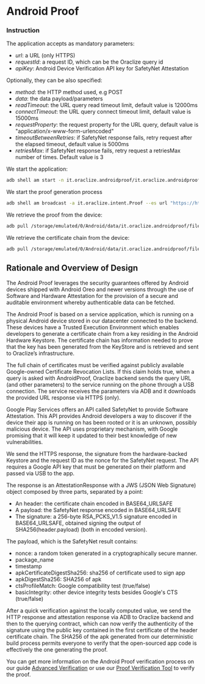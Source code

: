 # Android Proof

### Instruction

The application accepts as mandatory parameters:
* *url*: a URL (only HTTPS)
* *requestId*: a request ID, which can be the Oraclize query id
* *apiKey*: Android Device Verification API key for SafetyNet Attestation

Optionally, they can be also specified:
* *method*: the HTTP method used, e.g POST
* *data*: the data payload/parameters
* *readTimeout*: the URL query read timeout limit, default value is 12000ms
* *connectTimeout*: the URL query connect timeout limit, default value is 15000ms
* *requestProperty*: the request property for the URL query, default value is "application/x-www-form-urlencoded"
* *timeoutBetweenRetries*: if SafetyNet response fails, retry request after the elapsed timeout, default value is 5000ms
* *retriesMax*: if SafetyNet response fails, retry request a retriesMax number of times. Default value is 3


We start the application:

```bash
adb shell am start -n it.oraclize.androidproof/it.oraclize.androidproof.AndroidProofLauncher
```

We start the proof generation process

```bash
adb shell am broadcast -a it.oraclize.intent.Proof --es url "https://httpbin.org/post" --es requestID  $(date +%s) --es method "POST" --es requestProperty "application/json" --es data '\{"\"jsonrpc"\":"\"2.0"\"\,"\"method"\":"\"generateIntegers"\"\,"\"params"\":1}' --es readTimeout "1000" --es connectTimeout "1000" --es timeoutBetweenRetries "1000" --es retriesMax "5" --es apiKey "$requestID"
```

We retrieve the proof from the device:
```bash
adb pull /storage/emulated/0/Android/data/it.oraclize.androidproof/files/Documents/AndroiProof_$requestID.proof
```

We retrieve the certificate chain from the device:

```bash
adb pull /storage/emulated/0/Android/data/it.oraclize.androidproof/files/Documents/AndroidProof.chain
```


## Rationale and Overview of Design

The Android Proof leverages the security guarantees offered by Android devices shipped with 
Android Oreo and newer versions through the use of Software and Hardware Attestation for the 
provision of a secure and auditable environment whereby authenticable data can be fetched.

The Android Proof is based on a service application, which is running on a physical Android device 
stored in our datacenter connected to the backend. 
These devices have a Trusted Execution Environment which enables developers to generate a certificate 
chain from a key residing in the Android Hardware Keystore. The certificate chain has information 
needed to prove that the key has been generated from the KeyStore and is retrieved and sent to Oraclize’s infrastructure. 

The full chain of certificates must be verified against publicly available Google-owned Certificate Revocation Lists.
If this claim holds true, when a query is asked with AndroidProof, Oraclize backend sends the query URL 
(and other parameters) to the service running on the phone through a USB connection. The service 
receives the parameters via ADB and it downloads the provided URL response via HTTPS (only). 

Google Play Services offers an API called SafetyNet to provide Software Attestation. This API
provides Android developers a way to discover if the device their app is running
on has been rooted or it is an unknown, possibly malicious device. The API
uses proprietary mechanism, with Google promising that it will keep it updated to
their best knowledge of new vulnerabilities.

We send the HTTPS response, the signature from the hardware-backed Keystore and the request ID 
as the nonce for the SafetyNet request. The API requires a Google API key that must be generated on their platform 
and passed via USB to the app.

The response is an AttestationResponse with a JWS (JSON Web Signature) object composed by
three parts, separated by a point:
* An header: the certificate chain encoded in BASE64_URLSAFE
* A payload: the SafetyNet response encoded in BASE64_URLSAFE
* The signature: a 256-byte RSA_PCKS_V1.5 signature encoded in BASE64_URLSAFE, obtained signing the output of SHA256(header.payload) (both in encoded version).

The payload, which is the SafetyNet result contains:
* nonce: a random token generated in a cryptographically secure manner.
* package_name
* timestamp
* apkCertificateDigestSha256: sha256 of certificate used to sign app
* apkDigestSha256: SHA256 of apk
* ctsProfileMatch: Google compatibility test (true/false)
* basicIntegrity: other device integrity tests besides Google's CTS (true/false)

After a quick verification against the locally computed value, we send the HTTP response and 
attestation response via ADB to Oraclize backend and then to the querying contract, which can now verify the authenticity
of the signature using the public key contained in the first certificate of the
header certificate chain. The SHA256 of the apk generated from our deterministic build process permits 
everyone to verify that the open-sourced app code is effectively the one generating the proof.
 
You can get more information on the Android Proof verification process on our guide [Advanced Verification](verification/README.md) or use our 
 [Proof Verification Tool](https://github.com/oraclize/proof-verification-tool) to verify the proof.
